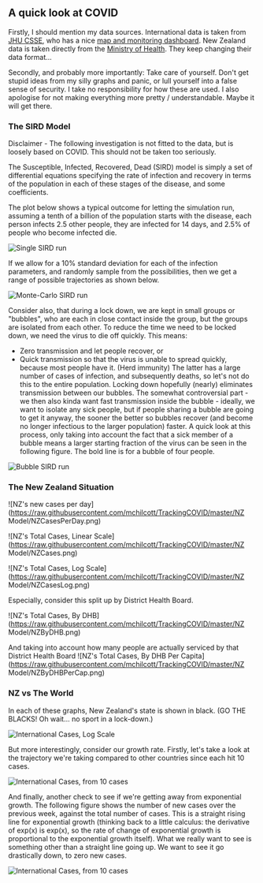 ## A quick look at COVID

Firstly, I should mention my data sources. International data is taken from [JHU CSSE](https://github.com/CSSEGISandData/COVID-19.git), who has a nice [map and monitoring dashboard](https://coronavirus.jhu.edu/map.html). New Zealand data is taken directly from the [Ministry of Health](health.govt.nz). They keep changing their data format...

Secondly, and probably more importantly: Take care of yourself. Don't get stupid ideas from my silly graphs and panic, or lull yourself into a false sense of security. I take no responsibility for how these are used. I also apologise for not making everything more pretty / understandable. Maybe it will get there.

### The SIRD Model

Disclaimer - The following investigation is not fitted to the data, but is loosely based on COVID. This should not be taken too seriously.

The Susceptible, Infected, Recovered, Dead (SIRD) model is simply a set of differential equations specifying the rate of infection and recovery in terms of the population in each of these stages of the disease, and some coefficients.

The plot below shows a typical outcome for letting the simulation run, assuming a tenth of a billion of the population starts with the disease, each person infects 2.5 other people, they are infected for 14 days, and 2.5% of people who become infected die.

![Single SIRD run](https://raw.githubusercontent.com/mchilcott/TrackingCOVID/master/Simulations/SingleRun.png)

If we allow for a 10% standard deviation for each of the infection parameters, and randomly sample from the possibilities, then we get a range of possible trajectories as shown below.

![Monte-Carlo SIRD run](https://raw.githubusercontent.com/mchilcott/TrackingCOVID/master/Simulations/MCSIRD.png)

Consider also, that during a lock down, we are kept in small groups or "bubbles", who are each in close contact inside the group, but the groups are isolated from each other. To reduce the time we need to be locked down, we need the virus to die off quickly. This means:
 - Zero transmission and let people recover, or
 - Quick transmission so that the virus is unable to spread quickly, because most people have it. (Herd immunity)
The latter has a large number of cases of infection, and subsequently deaths, so let's not do this to the entire population. Locking down hopefully (nearly) eliminates transmission between our bubbles. The somewhat controversial part - we then also kinda want fast transmission inside the bubble - ideally, we want to isolate any sick people, but if people sharing a bubble are going to get it anyway, the sooner the better so bubbles recover (and become no longer infectious to the larger population) faster. A quick look at this process, only taking into account the fact that a sick member of a bubble means a larger starting fraction of the virus can be seen in the following figure. The bold line is for a bubble of four people.

![Bubble SIRD run](https://raw.githubusercontent.com/mchilcott/TrackingCOVID/master/Simulations/SmallBubble.png)



### The New Zealand Situation

![NZ's new cases per day](https://raw.githubusercontent.com/mchilcott/TrackingCOVID/master/NZ Model/NZCasesPerDay.png)

![NZ's Total Cases, Linear Scale](https://raw.githubusercontent.com/mchilcott/TrackingCOVID/master/NZ Model/NZCases.png)

![NZ's Total Cases, Log Scale](https://raw.githubusercontent.com/mchilcott/TrackingCOVID/master/NZ Model/NZCasesLog.png)

Especially, consider this split up by District Health Board.

![NZ's Total Cases, By DHB](https://raw.githubusercontent.com/mchilcott/TrackingCOVID/master/NZ Model/NZByDHB.png)

And taking into account how many people are actually serviced by that District Health Board
![NZ's Total Cases, By DHB Per Capita](https://raw.githubusercontent.com/mchilcott/TrackingCOVID/master/NZ Model/NZByDHBPerCap.png)

### NZ vs The World
In each of these graphs, New Zealand's state is shown in black. (GO THE BLACKS! Oh wait... no sport in a lock-down.)

![International Cases, Log Scale](https://raw.githubusercontent.com/mchilcott/TrackingCOVID/master/International/NZvsWorld.png)

But more interestingly, consider our growth rate. Firstly, let's take a look at the trajectory we're taking compared to other countries since each hit 10 cases.

![International Cases, from 10 cases](https://raw.githubusercontent.com/mchilcott/TrackingCOVID/master/International/Comparason.png)

And finally, another check to see if we're getting away from exponential growth. The following figure shows the number of new cases over the previous week, against the total number of cases. This is a straight rising line for exponential growth (thinking back to a little calculus: the derivative of exp(x) is exp(x), so the rate of change of exponential growth is proportional to the exponential growth itself). What we really want to see is something other than a straight line going up. We want to see it go drastically down, to zero new cases.

![International Cases, from 10 cases](https://raw.githubusercontent.com/mchilcott/TrackingCOVID/master/International/ExponentialGrowth.png)


